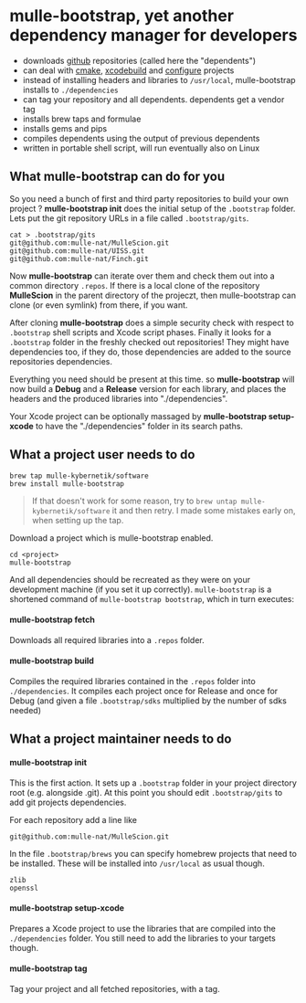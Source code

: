# mulle-bootstrap, yet another dependency manager for developers

* downloads [github](http://rants.arantius.com/github-sucks) repositories
(called here the "dependents")
* can deal with [cmake](http://blog.cppcms.com/post/54),
[xcodebuild](http://devcodehack.com/xcode-sucks-and-heres-why/) and
[configure](http://quetzalcoatal.blogspot.de/2011/06/why-autoconf-sucks.html)
projects
* instead of installing headers and libraries to `/usr/local`, mulle-bootstrap
installs to `./dependencies`
* can tag your repository and all dependents. dependents get a vendor tag
* installs brew taps and formulae
* installs gems and pips
* compiles dependents using the output of previous dependents
* written in portable shell script, will run eventually also on Linux

## What mulle-bootstrap can do for you

So you need a bunch of first and third party repositories to build your own
project ? **mulle-bootstrap init** does the initial setup of the `.bootstrap`
folder. Lets put the git repository URLs in a file called `.bootstrap/gits`.

```console
cat > .bootstrap/gits
git@github.com:mulle-nat/MulleScion.git
git@github.com:mulle-nat/UISS.git
git@github.com:mulle-nat/Finch.git
```

Now **mulle-bootstrap** can iterate over them and check them out into a common
directory `.repos`. If  there is a local clone of the repository **MulleScion**
in the parent directory of the projeczt, then mulle-bootstrap can clone (or
even symlink) from there, if you want.

After cloning **mulle-bootstrap** does a simple security check with respect to
`.bootstrap` shell scripts and Xcode script phases. Finally it looks for a
`.bootstrap` folder in the freshly checked out repositories! They might have
dependencies too, if they do, those dependencies are added to the source
repositories dependencies.

Everything you need should be present at this time. so **mulle-bootstrap** will
now  build a **Debug** and a **Release** version for each library, and places
the headers and the produced libraries into "./dependencies".

Your Xcode project can be optionally massaged by
**mulle-bootstrap setup-xcode** to have the "./dependencies" folder in its
search paths.

## What a project user needs to do

```console
brew tap mulle-kybernetik/software
brew install mulle-bootstrap
```

> If that doesn't work for some reason, try to
> `brew untap mulle-kybernetik/software` it and then retry. I made some
> mistakes early on, when setting up the tap.

Download a project which is mulle-bootstrap enabled.

```console
cd <project>
mulle-bootstrap
```


And all dependencies should be recreated as they were on your development
machine (if you set it up correctly). `mulle-bootstrap` is a shortened command
of `mulle-bootstrap bootstrap`, which in turn executes:

#### mulle-bootstrap fetch

Downloads all required libraries into a `.repos` folder.

#### mulle-bootstrap build

Compiles the required libraries contained in the `.repos` folder into
`./dependencies`. It compiles each project once for Release and once for Debug
(and given a file `.bootstrap/sdks` multiplied by the number of sdks needed)



## What a project maintainer needs to do

#### mulle-bootstrap init

This is the first action. It sets up a `.bootstrap` folder in your project
directory root (e.g. alongside .git). At this point you should edit
`.bootstrap/gits` to add git projects dependencies.

For each repository add a line like

```console
git@github.com:mulle-nat/MulleScion.git
```

In the file `.bootstrap/brews` you can specify homebrew projects that need to
be installed. These will be installed into `/usr/local` as usual though.

```console
zlib
openssl
```


#### mulle-bootstrap setup-xcode

Prepares a Xcode project to use the libraries that are compiled into the
`./dependencies` folder. You still need to add the libraries to your targets
though.

#### mulle-bootstrap tag

Tag your project and all fetched repositories, with a tag.

